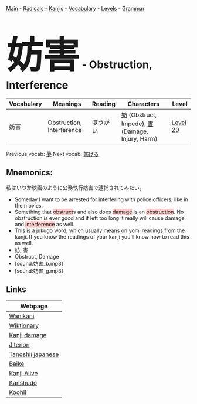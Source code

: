 <style> bigfont {font-size: 100px}</style>
[Main](../README.md) -
[Radicals](../radicals.md) -
[Kanjis](../kanjis.md) -
[Vocabulary](../vocabulary.md) -
[Levels](../levels.md) -
[Grammar](../grammar.md)
# <bigfont> 妨害</bigfont> - Obstruction, Interference 

| Vocabulary | Meanings | Reading | Characters | Level |
| --- | --- | --- | --- | --- |
| 妨害 | Obstruction, Interference | ぼうがい |  [妨](../kanjis/妨.md) (Obstruct, Impede), [害](../kanjis/害.md) (Damage, Injury, Harm) | [Level 20](../levels/wk_level20.md) |

Previous vocab: [夢](夢.md) Next vocab: [妨げる](妨げる.md) 

## Mnemonics:
私はいつか映画のように公務執行妨害で逮捕されてみたい。
* Someday I want to be arrested for interfering with police officers, like in the movies.
* Something that <span style="background-color:#ffcccb"> obstruct</span>s and also does <span style="background-color:#ffcccb"> damage</span> is an <span style="background-color:#ffcccb"> obstruction</span>. No obstruction is ever good and if left too long it really will cause damage and <span style="background-color:#ffcccb"> interference</span> as well.
* This is a jukugo word, which usually means on'yomi readings from the kanji. If you know the readings of your kanji you'll know how to read this as well.
* 妨, 害
* Obstruct, Damage
* [sound:妨害_b.mp3]
* [sound:妨害_g.mp3]


## Links 

| Webpage |
| --- |
| [Wanikani          ](https://www.wanikani.com/kanji/妨害) |
| [Wiktionary        ](https://en.wiktionary.org/wiki/妨害) |
| [Kanji damage      ](http://www.kanjidamage.com/kanji/search?utf8=✓&q=妨害) |
| [Jitenon           ](https://jitenon.com/kanji/妨害) |
| [Tanoshii japanese ](https://www.tanoshiijapanese.com/dictionary/kanji.cfm?k=妨害) |
| [Baike             ](https://baike.baidu.com/item/妨害) |
| [Kanji Alive       ](https://app.kanjialive.com/妨害) |
| [Kanshudo          ](https://www.kanshudo.com/searchmn?q=妨害) |
| [Koohii            ](https://kanji.koohii.com/study/kanji/妨害) |
